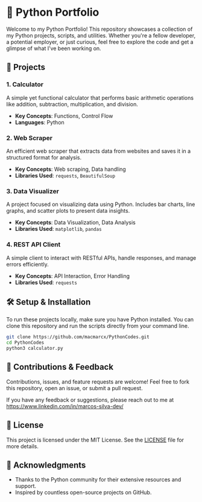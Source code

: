 # 🐍 Python Portfolio

Welcome to my Python Portfolio! This repository showcases a collection of my Python projects, scripts, and utilities. Whether you're a fellow developer, a potential employer, or just curious, feel free to explore the code and get a glimpse of what I’ve been working on.

## 🚀 Projects

### 1. **Calculator**
A simple yet functional calculator that performs basic arithmetic operations like addition, subtraction, multiplication, and division.
- **Key Concepts**: Functions, Control Flow
- **Languages**: Python

### 2. **Web Scraper**
An efficient web scraper that extracts data from websites and saves it in a structured format for analysis.
- **Key Concepts**: Web scraping, Data handling
- **Libraries Used**: `requests`, `BeautifulSoup`

### 3. **Data Visualizer**
A project focused on visualizing data using Python. Includes bar charts, line graphs, and scatter plots to present data insights.
- **Key Concepts**: Data Visualization, Data Analysis
- **Libraries Used**: `matplotlib`, `pandas`

### 4. **REST API Client**
A simple client to interact with RESTful APIs, handle responses, and manage errors efficiently.
- **Key Concepts**: API Interaction, Error Handling
- **Libraries Used**: `requests`

## 🛠️ Setup & Installation

To run these projects locally, make sure you have Python installed. You can clone this repository and run the scripts directly from your command line.

```bash
git clone https://github.com/macmarcx/PythonCodes.git
cd PythonCodes
python3 calculator.py
```

## 🤝 Contributions & Feedback

Contributions, issues, and feature requests are welcome! Feel free to fork this repository, open an issue, or submit a pull request.

If you have any feedback or suggestions, please reach out to me at https://www.linkedin.com/in/marcos-silva-dev/

## 📄 License

This project is licensed under the MIT License. See the [LICENSE](LICENSE) file for more details.

## 🌟 Acknowledgments

- Thanks to the Python community for their extensive resources and support.
- Inspired by countless open-source projects on GitHub.
